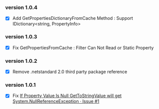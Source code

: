 ﻿### version 1.0.4
- [X] Add GetPropertiesDictionaryFromCache Method : Support IDictionary<string, PropertyInfo>

### version 1.0.3
- [X] Fix GetPropertiesFromCache : Filter Can Not Read or Static Property

### version 1.0.2
- [X] Remove .netstandard 2.0 third party package reference

### version 1.0.1
- [X] Fix [If Property Value Is Null GetToStringValue will get System.NullReferenceException · Issue #1 ](https://github.com/shps951023/ValueGetter/issues/1)